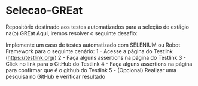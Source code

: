 # Selecao-GREat
Repositório destinado aos testes automatizados para a seleção de estágio na(o) GREat
Aqui, iremos resolver o seguinte desafio:

Implemente um caso de testes automatizado com SELENIUM ou Robot Framework para o seguinte cenário:
1 - Acesse a página do Testlink (https://testlink.org/)
2 - Faça alguns assertions na página do Testlink
3 - Click no link para o GitHub do Testlink
4 - Faça alguns assertions na página para confirmar que é o github do Testlink
5 - (Opcional) Realizar uma pesquisa no GitHub e verificar resultado
